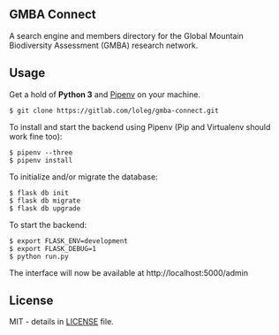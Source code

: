 ## GMBA Connect

A search engine and members directory for the Global Mountain Biodiversity Assessment (GMBA) research network.

## Usage

Get a hold of **Python 3** and [Pipenv](https://github.com/pypa/pipenv) on your machine.

    $ git clone https://gitlab.com/loleg/gmba-connect.git

To install and start the backend using Pipenv (Pip and Virtualenv should work fine too):

    $ pipenv --three
    $ pipenv install

To initialize and/or migrate the database:

    $ flask db init
    $ flask db migrate
    $ flask db upgrade

To start the backend:

    $ export FLASK_ENV=development
    $ export FLASK_DEBUG=1
    $ python run.py

The interface will now be available at http://localhost:5000/admin

## License

MIT - details in [LICENSE](LICENSE) file.
